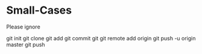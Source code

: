 # Small-Cases
 
Please ignore
 
git init 
git clone
git add
git commit
git git remote add origin
git push -u origin master 
git push
